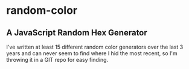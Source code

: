 # random-color
## A JavaScript Random Hex Generator
I've written at least 15 different random color generators over the last 3 years and can never seem to find where I hid the most recent, so I'm throwing it in a GIT repo for easy finding.
